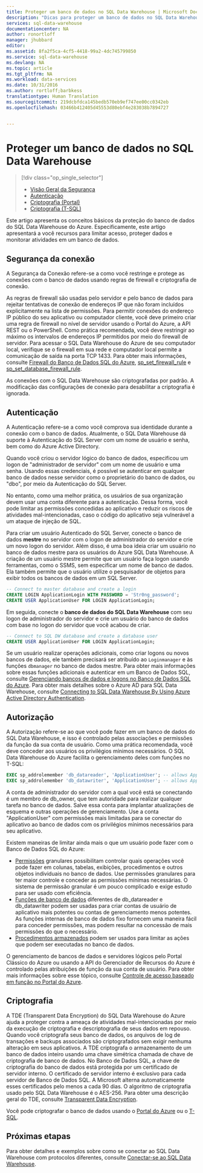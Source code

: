 ```yaml
---
title: Proteger um banco de dados no SQL Data Warehouse | Microsoft Docs
description: "Dicas para proteger um banco de dados no SQL Data Warehouse do Azure para desenvolvimento de soluções."
services: sql-data-warehouse
documentationcenter: NA
author: ronortloff
manager: jhubbard
editor: 
ms.assetid: 8fa2f5ca-4cf5-4418-99a2-4dc745799850
ms.service: sql-data-warehouse
ms.devlang: NA
ms.topic: article
ms.tgt_pltfrm: NA
ms.workload: data-services
ms.date: 10/31/2016
ms.author: rortloff;barbkess
translationtype: Human Translation
ms.sourcegitcommit: 219dcbfdca145bedb570eb9ef747ee00cc0342eb
ms.openlocfilehash: 03466b412405d45553d80ebf4e283038b7894727


---
```

# <a name="secure-a-database-in-sql-data-warehouse"></a>Proteger um banco de dados no SQL Data Warehouse
> [!div class="op_single_selector"]
> * [Visão Geral da Segurança](sql-data-warehouse-overview-manage-security.md)
> * [Autenticação](sql-data-warehouse-authentication.md)
> * [Criptografia (Portal)](sql-data-warehouse-encryption-tde.md)
> * [Criptografia (T-SQL)](sql-data-warehouse-encryption-tde-tsql.md)
> 
> 

Este artigo apresenta os conceitos básicos da proteção do banco de dados do SQL Data Warehouse do Azure. Especificamente, este artigo apresentará a você recursos para limitar acesso, proteger dados e monitorar atividades em um banco de dados.

## <a name="connection-security"></a>Segurança da conexão
A Segurança da Conexão refere-se a como você restringe e protege as conexões com o banco de dados usando regras de firewall e criptografia de conexão.

As regras de firewall são usadas pelo servidor e pelo banco de dados para rejeitar tentativas de conexão de endereços IP que não foram incluídos explicitamente na lista de permissões. Para permitir conexões do endereço IP público do seu aplicativo ou computador cliente, você deve primeiro criar uma regra de firewall no nível de servidor usando o Portal do Azure, a API REST ou o PowerShell. Como prática recomendada, você deve restringir ao máximo os intervalos de endereços IP permitidos por meio do firewall de servidor.  Para acessar o SQL Data Warehouse do Azure de seu computador local, verifique se o firewall em sua rede e computador local permite a comunicação de saída na porta TCP 1433.  Para obter mais informações, consulte [Firewall do Banco de Dados SQL do Azure][Firewall do Banco de Dados SQL do Azure], [sp_set_firewall_rule][sp_set_firewall_rule] e [sp_set_database_firewall_rule][sp_set_database_firewall_rule].

As conexões com o SQL Data Warehouse são criptografadas por padrão.  A modificação das configurações de conexão para desabilitar a criptografia é ignorada.

## <a name="authentication"></a>Autenticação
A Autenticação refere-se a como você comprova sua identidade durante a conexão com o banco de dados. Atualmente, o SQL Data Warehouse dá suporte à Autenticação do SQL Server com um nome de usuário e senha, bem como do Azure Active Directory. 

Quando você criou o servidor lógico do banco de dados, especificou um logon de "administrador de servidor" com um nome de usuário e uma senha. Usando essas credenciais, é possível se autenticar em qualquer banco de dados nesse servidor como o proprietário do banco de dados, ou "dbo", por meio da Autenticação do SQL Server.

No entanto, como uma melhor prática, os usuários de sua organização devem usar uma conta diferente para a autenticação. Dessa forma, você pode limitar as permissões concedidas ao aplicativo e reduzir os riscos de atividades mal-intencionadas, caso o código do aplicativo seja vulnerável a um ataque de injeção de SQL. 

Para criar um usuário Autenticado do SQL Server, conecte o banco de dados **mestre** no servidor com o logon de administrador do servidor e crie um novo logon do servidor.  Além disso, é uma boa ideia criar um usuário no banco de dados mestre para os usuários do Azure SQL Data Warehouse. A criação de um usuário mestre permite que um usuário faça logon usando ferramentas, como o SSMS, sem especificar um nome de banco de dados.  Ela também permite que o usuário utilize o pesquisador de objetos para exibir todos os bancos de dados em um SQL Server.

```sql
-- Connect to master database and create a login
CREATE LOGIN ApplicationLogin WITH PASSWORD = 'Str0ng_password';
CREATE USER ApplicationUser FOR LOGIN ApplicationLogin;
```

Em seguida, conecte o **banco de dados do SQL Data Warehouse** com seu logon de administrador do servidor e crie um usuário do banco de dados com base no logon do servidor que você acabou de criar.

```sql
-- Connect to SQL DW database and create a database user
CREATE USER ApplicationUser FOR LOGIN ApplicationLogin;
```

Se um usuário realizar operações adicionais, como criar logons ou novos bancos de dados, ele também precisará ser atribuído ao `Loginmanager` e às funções `dbmanager` no banco de dados mestre. Para obter mais informações sobre essas funções adicionais e autenticar em um Banco de Dados SQL, consulte [Gerenciando bancos de dados e logons no Banco de Dados SQL do Azure][Gerenciando bancos de dados e logons no Banco de Dados SQL do Azure].  Para obter mais detalhes sobre o Azure AD para SQL Data Warehouse, consulte [Connecting to SQL Data Warehouse By Using Azure Active Directory Authentication][Connecting to SQL Data Warehouse By Using Azure Active Directory Authentication].

## <a name="authorization"></a>Autorização
A Autorização refere-se ao que você pode fazer em um banco de dados do SQL Data Warehouse, e isso é controlado pelas associações e permissões da função da sua conta de usuário. Como uma prática recomendada, você deve conceder aos usuários os privilégios mínimos necessários. O SQL Data Warehouse do Azure facilita o gerenciamento deles com funções no T-SQL:

```sql
EXEC sp_addrolemember 'db_datareader', 'ApplicationUser'; -- allows ApplicationUser to read data
EXEC sp_addrolemember 'db_datawriter', 'ApplicationUser'; -- allows ApplicationUser to write data
```

A conta de administrador do servidor com a qual você está se conectando é um membro de db_owner, que tem autoridade para realizar qualquer tarefa no banco de dados. Salve essa conta para implantar atualizações de esquema e outras operações de gerenciamento. Use a conta "ApplicationUser" com permissões mais limitadas para se conectar do aplicativo ao banco de dados com os privilégios mínimos necessários para seu aplicativo.

Existem maneiras de limitar ainda mais o que um usuário pode fazer com o Banco de Dados SQL do Azure:

* [Permissões][Permissões] granulares possibilitam controlar quais operações você pode fazer em colunas, tabelas, exibições, procedimentos e outros objetos individuais no banco de dados. Use permissões granulares para ter maior controle e conceder as permissões mínimas necessárias. O sistema de permissão granular é um pouco complicado e exige estudo para ser usado com eficiência.
* [Funções de banco de dados][Funções de banco de dados] diferentes de db_datareader e db_datawriter podem ser usadas para criar contas de usuário de aplicativo mais potentes ou contas de gerenciamento menos potentes. As funções internas de banco de dados fixo fornecem uma maneira fácil para conceder permissões, mas podem resultar na concessão de mais permissões do que o necessário.
* [Procedimentos armazenados][Procedimentos armazenados] podem ser usados para limitar as ações que podem ser executadas no banco de dados.

O gerenciamento de bancos de dados e servidores lógicos pelo Portal Clássico do Azure ou usando a API do Gerenciador de Recursos do Azure é controlado pelas atribuições de função da sua conta de usuário. Para obter mais informações sobre esse tópico, consulte [Controle de acesso baseado em função no Portal do Azure][Controle de acesso baseado em função no Portal do Azure].

## <a name="encryption"></a>Criptografia
A TDE (Transparent Data Encryption) do SQL Data Warehouse do Azure ajuda a proteger contra a ameaça de atividades mal-intencionadas por meio da execução de criptografia e descriptografia de seus dados em repouso.  Quando você criptografa seus banco de dados, os arquivos de log de transações e backups associados são criptografados sem exigir nenhuma alteração em seus aplicativos. A TDE criptografa o armazenamento de um banco de dados inteiro usando uma chave simétrica chamada de chave de criptografia de banco de dados. No Banco de Dados SQL, a chave de criptografia do banco de dados está protegida por um certificado de servidor interno. O certificado de servidor interno é exclusivo para cada servidor de Banco de Dados SQL. A Microsoft alterna automaticamente esses certificados pelo menos a cada 90 dias. O algoritmo de criptografia usado pelo SQL Data Warehouse é o AES-256. Para obter uma descrição geral do TDE, consulte [Transparent Data Encryption][Transparent Data Encryption].

Você pode criptografar o banco de dados usando o [Portal do Azure][Criptografia com o Portal] ou o [T-SQL][Criptografia com o TSQL].

## <a name="next-steps"></a>Próximas etapas
Para obter detalhes e exemplos sobre como se conectar ao SQL Data Warehouse com protocolos diferentes, consulte [Conectar-se ao SQL Data Warehouse][Conectar-se ao SQL Data Warehouse].

<!--Image references-->

<!--Article references-->
[Conectar-se ao SQL Data Warehouse]: ./sql-data-warehouse-connect-overview.md
[Criptografia com o Portal]: ./sql-data-warehouse-encryption-tde.md
[Criptografia com o TSQL]: ./sql-data-warehouse-encryption-tde-tsql.md
[Connecting to SQL Data Warehouse By Using Azure Active Directory Authentication]: ./sql-data-warehouse-authentication.md

<!--MSDN references-->
[Firewall do Banco de Dados SQL do Azure]: https://msdn.microsoft.com/library/ee621782.aspx
[sp_set_firewall_rule]: https://msdn.microsoft.com/library/dn270017.aspx
[sp_set_database_firewall_rule]: https://msdn.microsoft.com/library/dn270010.aspx
[Funções de banco de dados]: https://msdn.microsoft.com/library/ms189121.aspx
[Gerenciando bancos de dados e logons no Banco de Dados SQL do Azure]: https://msdn.microsoft.com/library/ee336235.aspx
[Permissões]: https://msdn.microsoft.com/library/ms191291.aspx
[Procedimentos armazenados]: https://msdn.microsoft.com/library/ms190782.aspx
[Transparent Data Encryption]: https://msdn.microsoft.com/library/bb934049.aspx
[Portal do Azure]: https://portal.azure.com/

<!--Other Web references-->
[Controle de acesso baseado em função no Portal do Azure]: https://azure.microsoft.com/documentation/articles/role-based-access-control-configure



<!--HONumber=Nov16_HO3-->


